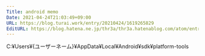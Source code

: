 ```yaml
---
Title: android memo
Date: 2021-04-24T21:03:49+09:00
URL: https://blog.turai.work/entry/20210424/1619265829
EditURL: https://blog.hatena.ne.jp/thr3a/thr3a.hatenablog.com/atom/entry/26006613720184879
---
```


C:¥Users¥{ユーザーネーム}¥AppData¥Local¥Android¥sdk¥platform-tools
